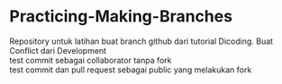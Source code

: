 # Practicing-Making-Branches
Repository untuk latihan buat branch github dari tutorial Dicoding. Buat Conflict dari Development<br>
test commit sebagai collaborator tanpa fork<br>
test commit dan pull request sebagai public yang melakukan fork
